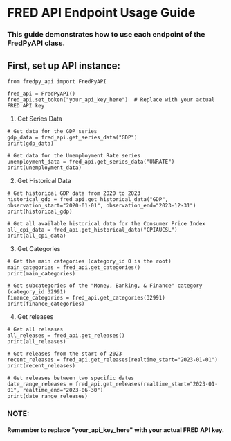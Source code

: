 # FRED API Endpoint Usage Guide

### This guide demonstrates how to use each endpoint of the FredPyAPI class.

## First, set up API instance:

```
from fredpy_api import FredPyAPI

fred_api = FredPyAPI()
fred_api.set_token("your_api_key_here")  # Replace with your actual FRED API key
```

1. Get Series Data
```
# Get data for the GDP series
gdp_data = fred_api.get_series_data("GDP")
print(gdp_data)

# Get data for the Unemployment Rate series
unemployment_data = fred_api.get_series_data("UNRATE")
print(unemployment_data)
```
2. Get Historical Data
```
# Get historical GDP data from 2020 to 2023
historical_gdp = fred_api.get_historical_data("GDP", observation_start="2020-01-01", observation_end="2023-12-31")
print(historical_gdp)

# Get all available historical data for the Consumer Price Index
all_cpi_data = fred_api.get_historical_data("CPIAUCSL")
print(all_cpi_data)
```
3. Get Categories
```
# Get the main categories (category_id 0 is the root)
main_categories = fred_api.get_categories()
print(main_categories)

# Get subcategories of the "Money, Banking, & Finance" category (category_id 32991)
finance_categories = fred_api.get_categories(32991)
print(finance_categories)
```
4. Get releases
```
# Get all releases
all_releases = fred_api.get_releases()
print(all_releases)

# Get releases from the start of 2023
recent_releases = fred_api.get_releases(realtime_start="2023-01-01")
print(recent_releases)

# Get releases between two specific dates
date_range_releases = fred_api.get_releases(realtime_start="2023-01-01", realtime_end="2023-06-30")
print(date_range_releases)
```

### NOTE:  
#### Remember to replace "your_api_key_here" with your actual FRED API key.